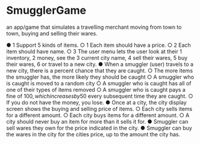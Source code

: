 # SmugglerGame
an app/game that simulates a travelling merchant moving from town to town, buying and selling their wares. 


●	1 Support 5 kinds of items.
○	1 Each item should have a price.
○	2 Each item should have name. 
○	3 The user menu lets the user look at their 1 inventory, 2 money, see the 3 current city name,  4 sell their wares, 5 buy their wares, 6 or travel to a new city.
●	When a smuggler (user) travels to a new city, there is a percent chance that they are caught.
○	The more items the smuggler has, the more likely they should be caught
○	A smuggler who is caught is moved to a random city 
○	A smuggler who is caught has all of one of their types of items removed 
○	A smuggler who is caught pays a fine of 100$, which increases by 50$ every subsequent time they are caught. 
○	If you do not have the money, you lose. 
●	Once at a city, the city display screen shows the buying and selling price of items.
○	Each city sells items for a different amount. 
○	Each city buys items for a different amount.
○	A city should never buy an item for more than it sells it for. 
●	Smuggler can sell wares they own for the price indicated in the city.
●	Smuggler can buy the wares in the city for the cities price, up to the amount the city has.
 

